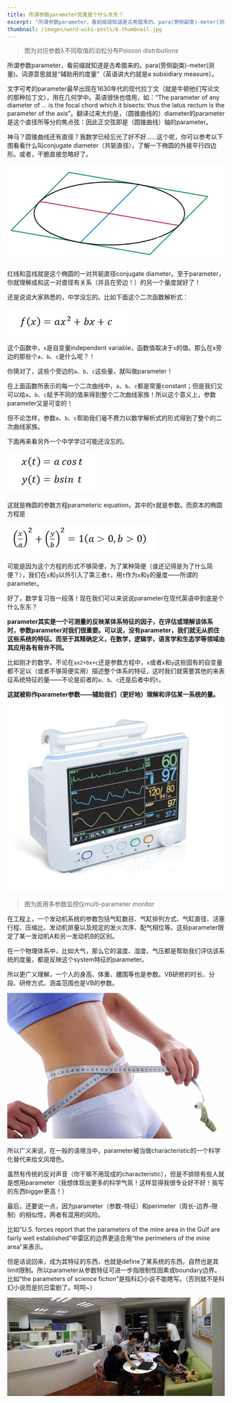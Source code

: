 ```yaml
---
title: 所谓参数parameter究竟是个什么东东？
excerpt: "所谓参数parameter，看前缀就知道是古希腊来的。para(旁侧副类)-meter(测量)。词源意思就是“辅助用的度量”（英语讲大约就是a subsidiary measure）。"
thumbnail: /images/word-wiki-posts/6-thumbnail.jpg
---
```


> 图为对应参数λ不同取值的泊松分布Poisson distributions

所谓参数parameter，看前缀就知道是古希腊来的。para(旁侧副类)-meter(测量)。词源意思就是“辅助用的度量”（英语讲大约就是a subsidiary measure）。

<!--more-->

文字可考的parameter最早出现在1630年代的现代拉丁文（就是牛顿他们写论文的那种拉丁文），用在几何学中。英语很快也借用，如：“The parameter of any diameter of ... is the focal chord which it bisects: thus the latus rectum is the parameter of the axis”。翻译过来大约是，（圆锥曲线的）diameter的parameter是这个直径所等分的焦点弦：因此正交弦即是（圆锥曲线）轴的parameter。

神马？圆锥曲线还有直径？我数学已经忘光了好不好……这个呢，你可以参考以下图看看什么叫conjugate diameter（共轭直径），了解一下椭圆的外接平行四边形。或者，干脆直接忽略好了。

![Figure 1](/images/word-wiki-posts/6-1.jpg)

红线和蓝线就是这个椭圆的一对共轭直径conjugate diameter。至于parameter，你就理解成和这一对直径有关系（并且在旁边！）的另一个量度就好了！

还是说说大家熟悉的，中学没忘的。比如下面这个二次函数解析式：

![Figure 2](/images/word-wiki-posts/6-2.jpg)

这个函数中，`x`是自变量independent variable，函数值取决于`x`的值。那么在x旁边的那些个`a`、`b`、`c`是什么呢？！

你猜对了，这些个旁边的`a`、`b`、`c`这些量，就叫做parameter！

在上面函数所表示的每一个二次曲线中，`a`、`b`、`c`都是常量constant；但是我们又可以给`a`、`b`、`c`赋予不同的值来得到整个二次曲线家族！所以这个意义上，参数parameter又是可变的！

但不论怎样，参数`a`、`b`、`c`帮助我们毫不费力以数学解析式的形式得到了整个的二次曲线家族。

下面再来看另外一个中学学过可能还没忘的。

![Figure 3](/images/word-wiki-posts/6-3.jpg)

这就是椭圆的参数方程parameteric equation，其中的`t`就是参数。而原本的椭圆方程是

![Figure 4](/images/word-wiki-posts/6-4.jpg)

可能是因为这个方程的形式不够简便，为了某种简便（谁还记得是为了什么简便？），我们在`x`和`y`以外引入了第三者`t`，用`t`作为`x`和`y`的量度——所谓的parameter。

好了，数学复习告一段落！现在我们可以来说说parameter在现代英语中到底是个什么东东？

**parameter其实是一个可测量的反映某体系特征的因子，在评估或理解该体系时，参数parameter对我们很重要。可以说，没有parameter，我们就无从抓住这些系统的特征。而至于其精确定义，在数学，逻辑学，语言学和生态学等领域由其应用各有些许不同。**

比如刚才的数学。不论在`ax2+bx+c`还是参数方程中，`x`或者`x`和`y`这些固有的自变量都不足以（或者不够简便实用）描述整个体系的特征，这时我们就需要其他的来表征系统特征的量——不论是前者的`a`、`b`、`c`还是后者中的`t`。

**这就被称作parameter参数——辅助我们（更好地）理解和评估某一系统的量。**

![Figure 5](/images/word-wiki-posts/6-5.jpg)

> 图为医用多参数监控仪multi-parameter monitor

在工程上，一个发动机系统的参数包括气缸数目、气缸排列方式、气缸直径、活塞行程、压缩比、发动机排量以及规定的发火次序、配气相位等。这些parameter限定了某一发动机A和另一发动机B的区别。

在一个物理体系中，比如大气，那么它的温度、湿度、气压都是帮助我们评估该系统的度量，都是反映这个system特征的parameter。

所以更广义理解，一个人的身高、体重、腰围等也是参数。VB研修的时长、分段、研修方式、涵盖范围也是VB的参数。

![Figure 6](/images/word-wiki-posts/6-6.jpg)

所以广义来说，在一般的语境当中，parameter被当做characteristic的一个科学化替代来给文风增色。

虽然有传统的反对声音（你干嘛不用现成的characteristic），但是不排除有些人就是想用parameter（我想体现出更多的科学气氛！这样显得我很专业好不好！我写的东西bigger更高！）

最后，还要说一点，因为parameter（参数-特征）和perimeter（周长-边界-限制）的相似性，两者有混用的风险。

比如“U.S. forces report that the parameters of the mine area in the Gulf are fairly well established”中雷区的边界更适合用“the perimeters of the mine area”来表示。

但是话说回来，成为其特征的东西，也就是define了某系统的东西，自然也是其limit限制。所以parameter从参数特征可进一步指限制性因素或boundary边界。比如“the parameters of science fiction”是指科幻小说不能瞎写。（否则就不是科幻小说而是抗日雷剧了。呵呵~）

![Figure 7](/images/word-wiki-posts/6-7.jpg)